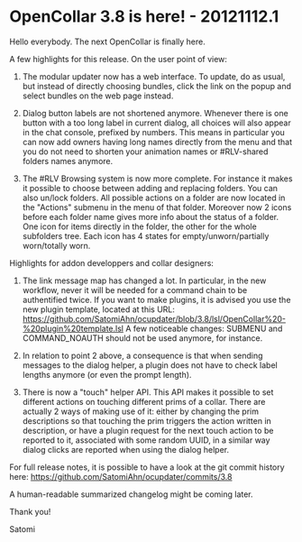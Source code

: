 # OpenCollar 3.8 is here! - 20121112.1

Hello everybody. The next OpenCollar is finally here.

A few highlights for this release. On the user point of view:

1. The modular updater now has a web interface. To update, do as usual, but
instead of directly choosing bundles, click the link on the popup and select
bundles on the web page instead.

2. Dialog button labels are not shortened anymore. Whenever there is one button
with a too long label in current dialog, all choices will also appear in the 
chat console, prefixed by numbers. This means in particular you can now add 
owners having long names directly from the menu and that you do not need to
shorten your animation names or #RLV-shared folders names anymore.

3. The #RLV Browsing system is now more complete. For instance it makes it
possible to choose between adding and replacing folders. You can also un/lock 
folders. All possible actions on a folder are now located in the "Actions"
submenu in the menu of that folder. Moreover now 2 icons before each folder
name gives more info about the status of a folder. One icon for items directly
in the folder, the other for the whole subfolders tree. Each icon has 4 states
for empty/unworn/partially worn/totally worn. 

Highlights for addon developpers and collar designers:

1. The link message map has changed a lot. In particular, in the new workflow,
never it will be needed for a command chain to be authentified twice. If you want
to make plugins, it is advised you use the new plugin template, located at this URL:
https://github.com/SatomiAhn/ocupdater/blob/3.8/lsl/OpenCollar%20-%20plugin%20template.lsl
A few noticeable changes: SUBMENU and COMMAND_NOAUTH should not be used anymore,
for instance.

2. In relation to point 2 above, a consequence is that when sending messages to
the dialog helper, a plugin does not have to check label lengths anymore (or even 
the prompt length).

3. There is now a "touch" helper API. This API makes it possible to set different
actions on touching different prims of a collar. There are actually 2 ways of making
use of it: either by changing the prim descriptions so that touching the prim triggers
the action written in description, or have a plugin request for the next touch action
to be reported to it, associated with some random UUID, in a similar way dialog clicks
are reported when using the dialog helper.


For full release notes, it is possible to have a look at the git commit history here:
https://github.com/SatomiAhn/ocupdater/commits/3.8

A human-readable summarized changelog might be coming later.



Thank you!

Satomi